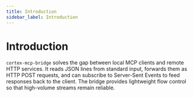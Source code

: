 ```yaml
---
title: Introduction
sidebar_label: Introduction
---
```


# Introduction

`cortex-mcp-bridge` solves the gap between local MCP clients and remote HTTP services. It reads JSON lines from standard input, forwards them as HTTP POST requests, and can subscribe to Server-Sent Events to feed responses back to the client. The bridge provides lightweight flow control so that high-volume streams remain reliable.
